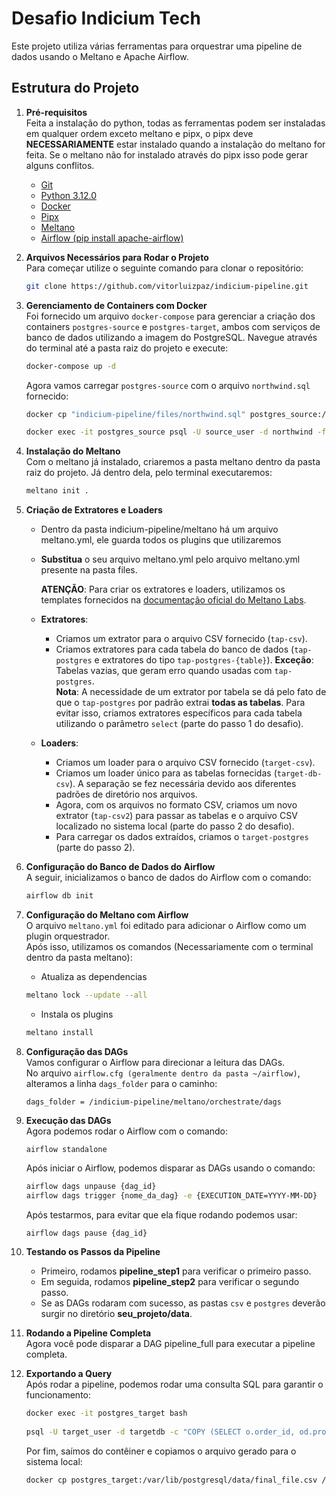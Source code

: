 
# Desafio Indicium Tech

Este projeto utiliza várias ferramentas para orquestrar uma pipeline de dados usando o Meltano e Apache Airflow.

## Estrutura do Projeto
1. **Pré-requisitos**  
   Feita a instalação do python, todas as ferramentas podem ser instaladas em qualquer ordem exceto meltano e pipx, o pipx deve **NECESSARIAMENTE** estar instalado quando a instalação do meltano for feita. Se o meltano não for instalado através do pipx isso pode gerar alguns conflitos.
   - [Git](https://git-scm.com/downloads)
   - [Python 3.12.0](https://www.python.org/downloads/release/python-3120/)  
   - [Docker](https://www.docker.com/)  
   - [Pipx](https://pipx.pypa.io/stable/installation/)  
   - [Meltano](https://docs.meltano.com/guide/installation-guide)  
   - [Airflow (pip install apache-airflow)](https://airflow.apache.org/docs/apache-airflow/stable/installation/index.html)


2. **Arquivos Necessários para Rodar o Projeto**  
   Para começar utilize o seguinte comando para clonar o repositório:
   ```bash
   git clone https://github.com/vitorluizpaz/indicium-pipeline.git
   ```
1. **Gerenciamento de Containers com Docker**  
   Foi fornecido um arquivo `docker-compose` para gerenciar a criação dos containers `postgres-source` e `postgres-target`, ambos com serviços de banco de dados utilizando a imagem do PostgreSQL. Navegue através do terminal até a pasta raiz do projeto e execute:
   ```bash
   docker-compose up -d
   ```

   Agora vamos carregar `postgres-source` com o arquivo `northwind.sql` fornecido:
   ```bash
   docker cp "indicium-pipeline/files/northwind.sql" postgres_source:/var/lib/northwind.sql
   ```  
   ```bash
   docker exec -it postgres_source psql -U source_user -d northwind -f /var/lib/northwind.sql
   ```

2. **Instalação do Meltano**  
   Com o meltano já instalado, criaremos a pasta meltano dentro da pasta raiz do projeto. Já dentro dela, pelo terminal executaremos:
   ```bash
   meltano init .
   ```
   
3. **Criação de Extratores e Loaders**  
   - Dentro da pasta indicium-pipeline/meltano há um arquivo meltano.yml, ele guarda todos os plugins que utilizaremos 
   - **Substitua** o seu arquivo meltano.yml pelo arquivo meltano.yml presente na pasta files.  

      **ATENÇÃO**: Para criar os extratores e loaders, utilizamos os templates fornecidos na [documentação oficial do Meltano Labs](https://github.com/meltanolabs).  
   - **Extratores**:
      - Criamos um extrator para o arquivo CSV fornecido (`tap-csv`).
      - Criamos extratores para cada tabela do banco de dados (`tap-postgres` e extratores do tipo `tap-postgres-{table}`). **Exceção**: Tabelas vazias, que geram erro quando usadas com `tap-postgres`.  
         **Nota**: A necessidade de um extrator por tabela se dá pelo fato de que o `tap-postgres` por padrão extrai **todas as tabelas**. Para evitar isso, criamos extratores específicos para cada tabela utilizando o parâmetro `select` (parte do passo 1 do desafio).
      
   - **Loaders**:
      - Criamos um loader para o arquivo CSV fornecido (`target-csv`).
      - Criamos um loader único para as tabelas fornecidas (`target-db-csv`). A separação se fez necessária devido aos diferentes padrões de diretório nos arquivos.
      - Agora, com os arquivos no formato CSV, criamos um novo extrator (`tap-csv2`) para passar as tabelas e o arquivo CSV localizado no sistema local (parte do passo 2 do desafio).
      - Para carregar os dados extraídos, criamos o `target-postgres` (parte do passo 2).  

5. **Configuração do Banco de Dados do Airflow**  
   A seguir, inicializamos o banco de dados do Airflow com o comando:
   ```bash
   airflow db init
   ```

6. **Configuração do Meltano com Airflow**  
   O arquivo `meltano.yml` foi editado para adicionar o Airflow como um plugin orquestrador.  
   Após isso, utilizamos os comandos (Necessariamente com o terminal dentro da pasta meltano):  
   - Atualiza as dependencias
   ```bash
   meltano lock --update --all
   ```
   - Instala os plugins
   ```bash
   meltano install
   ```

7. **Configuração das DAGs**  
   Vamos configurar o Airflow para direcionar a leitura das DAGs.  
   No arquivo `airflow.cfg (geralmente dentro da pasta ~/airflow)`, alteramos a linha `dags_folder` para o caminho:
   ```
   dags_folder = /indicium-pipeline/meltano/orchestrate/dags
   ```

8. **Execução das DAGs**  
   Agora podemos rodar o Airflow com o comando:
   ```
   airflow standalone
   ```
  
   Após iniciar o Airflow, podemos disparar as DAGs usando o comando:
   ```bash
   airflow dags unpause {dag_id}
   airflow dags trigger {nome_da_dag} -e {EXECUTION_DATE=YYYY-MM-DD}
   ```
   Após testarmos, para evitar que ela fique rodando podemos usar:
   ```bash
   airflow dags pause {dag_id}
   ```

9. **Testando os Passos da Pipeline**  
   - Primeiro, rodamos **pipeline_step1** para verificar o primeiro passo.
   - Em seguida, rodamos **pipeline_step2** para verificar o segundo passo.
   - Se as DAGs rodaram com sucesso, as pastas `csv` e `postgres` deverão surgir no diretório **seu_projeto/data**.

10. **Rodando a Pipeline Completa**  
    Agora você pode disparar a DAG pipeline_full para executar a pipeline completa.

11. **Exportando a Query**  
    Após rodar a pipeline, podemos rodar uma consulta SQL para garantir o funcionamento:
    ```bash
    docker exec -it postgres_target bash
   
    psql -U target_user -d targetdb -c "COPY (SELECT o.order_id, od.product_id, od.unit_price, od.quantity, od.discount FROM orders o JOIN order_details od ON o.order_id = od.order_id) TO '/var/lib/postgresql/data/final_file.csv' WITH CSV HEADER"
    ```

    Por fim, saímos do contêiner e copiamos o arquivo gerado para o sistema local:
    ```bash
    docker cp postgres_target:/var/lib/postgresql/data/final_file.csv /seu_projeto/data/final/
    ```